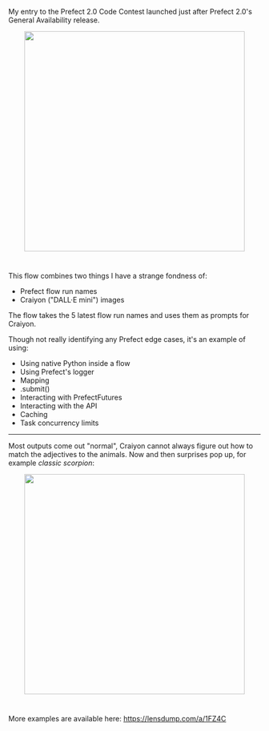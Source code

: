 My entry to the Prefect 2.0 Code Contest launched just after Prefect 2.0's General Availability release.
<p align="center" style="margin-bottom:40px;">
<img src="https://i.imgur.com/L4oypPw.png"  height=440 style="max-height: 440px;">
</p>

This flow combines two things I have a strange fondness of:
- Prefect flow run names
- Craiyon ("DALL·E mini") images

The flow takes the 5 latest flow run names and uses them as prompts for Craiyon.

Though not really identifying any Prefect edge cases, it's an example of using:
- Using native Python inside a flow
- Using Prefect's logger
- Mapping
- .submit()
- Interacting with PrefectFutures
- Interacting with the API
- Caching
- Task concurrency limits

---

Most outputs come out "normal", Craiyon cannot always figure out how to match the adjectives to the animals. Now and then surprises pop up, for example _classic scorpion_:

<p align="center" style="margin-bottom:40px;">
<img src="https://i.lensdump.com/i/t5ndFx.png"  height=440 style="max-height: 440px;">
</p>

More examples are available here: https://lensdump.com/a/1FZ4C
